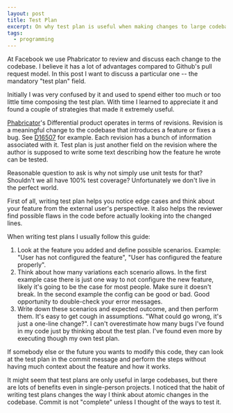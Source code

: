 ```yaml
---
layout: post
title: Test Plan
excerpt: On why test plan is useful when making changes to large codebases.
tags:
  - programming
---
```


At Facebook we use Phabricator to review and discuss each change to the codebase. I believe it has a lot of advantages compared to Github's pull request model. In this post I want to discuss a particular one -- the mandatory "test plan" field.

Initially I was very confused by it and used to spend either too much or too little time composing the test plan. With time I learned to appreciate it and found a couple of strategies that made it extremely useful.

[Phabricator](https://www.phacility.com/phabricator/)'s Differential product operates in terms of revisions. Revision is a meaningful change to the codebase that introduces a feature or fixes a bug. See [D16507](https://secure.phabricator.com/D16507) for example. Each revision has a bunch of information associated with it. Test plan is just another field on the revision where the author is supposed to write some text describing how the feature he wrote can be tested.

Reasonable question to ask is why not simply use unit tests for that? Shouldn't we all have 100% test coverage? Unfortunately we don't live in the perfect world.

First of all, writing test plan helps you notice edge cases and think about your feature from the external user's perspective. It also helps the reviewer find possible flaws in the code before actually looking into the changed lines.

When writing test plans I usually follow this guide:

1. Look at the feature you added and define possible scenarios. Example: "User has not configured the feature", "User has configured the feature properly".
2. Think about how many variations each scenario allows. In the first example case there is just one way to not configure the new feature, likely it's going to be the case for most people. Make sure it doesn't break. In the second example the config can be good or bad. Good opportunity to double-check your error messages.
3. Write down these scenarios and expected outcome, and then perform them. It's easy to get cough in assumptions. "What could go wrong, it's just a one-line change?". I can't overestimate how many bugs I've found in my code just by thinking about the test plan. I've found even more by executing though my own test plan.

If somebody else or the future you wants to modify this code, they can look at the test plan in the commit message and perform the steps without having much context about the feature and how it works.

It might seem that test plans are only useful in large codebases, but there are lots of benefits even in single-person projects. I noticed that the habit of writing test plans changes the way I think about atomic changes in the codebase. Commit is not "complete" unless I thought of the ways to test it.
